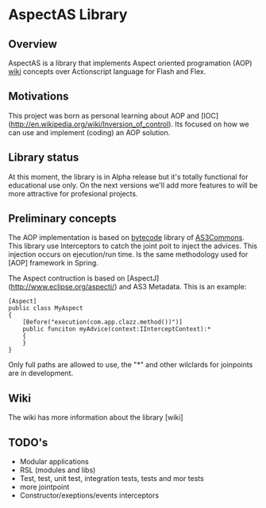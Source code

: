 AspectAS Library
================

Overview
--------

AspectAS is a library that implements Aspect oriented programation (AOP) [wiki](http://en.wikipedia.org/wiki/Aspect-oriented_programming) concepts over Actionscript language for Flash and Flex.


Motivations
-----------
This project was born as personal learning about AOP and [IOC] (http://en.wikipedia.org/wiki/Inversion_of_control). Its focused on how we can use and implement (coding) an AOP solution.


Library status
--------------
At this moment, the library is in Alpha release but it's totally functional for educational use only. On the next versions we'll add more features to will be more attractive for profesional projects.


Preliminary concepts
----------------------
The AOP implementation is based on [bytecode](http://www.as3commons.org/as3-commons-bytecode/index.html) library of [AS3Commons](http://www.as3commons.org/). This library use Interceptors to catch the joint poit to inject the advices. This injection occurs on ejecution/run time. Is the same methodology used for [AOP] framework in Spring.

The Aspect contruction is based on [AspectJ] (http://www.eclipse.org/aspectj/) and AS3 Metadata. This is an example:

	[Aspect]
	public class MyAspect 
	{
		[Before("execution(com.app.clazz.method())")]
		public funciton myAdvice(context:IInterceptContext):*
		{
		}
	}

Only full paths are allowed to use, the "*" and other wilclards for joinpoints are in development.


Wiki
----
The wiki has more information about the library [wiki]


TODO's
-------
* Modular applications
* RSL (modules and libs)
* Test, test, unit test, integration tests, tests and mor tests
* more jointpoint
* Constructor/exeptions/events interceptors